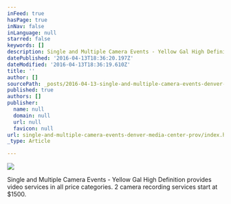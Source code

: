 ```yaml
---
inFeed: true
hasPage: true
inNav: false
inLanguage: null
starred: false
keywords: []
description: Single and Multiple Camera Events - Yellow Gal High Definition provides video services in all price categories. 2 camera recording services start at $1500.
datePublished: '2016-04-13T18:36:20.197Z'
dateModified: '2016-04-13T18:36:19.610Z'
title: ''
author: []
sourcePath: _posts/2016-04-13-single-and-multiple-camera-events-denver-media-center-prov.md
published: true
authors: []
publisher:
  name: null
  domain: null
  url: null
  favicon: null
url: single-and-multiple-camera-events-denver-media-center-prov/index.html
_type: Article

---
```

![](https://the-grid-user-content.s3-us-west-2.amazonaws.com/e2e253f2-f396-4cbe-acc6-39a78de9b64c.jpg)

Single and Multiple Camera Events - Yellow Gal High Definition provides video services in all price categories. 2 camera recording services start at $1500\.